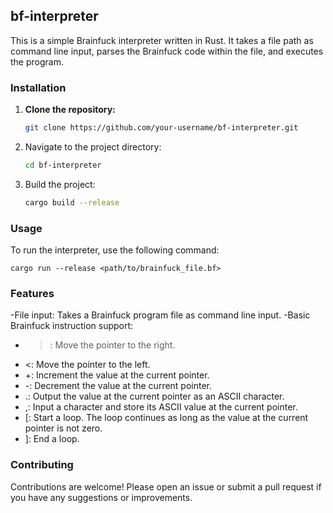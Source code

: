 ## bf-interpreter

This is a simple Brainfuck interpreter written in Rust. It takes a file path as command line input, parses the Brainfuck code within the file, and executes the program.

### Installation

1. **Clone the repository:**
   ```bash
   git clone https://github.com/your-username/bf-interpreter.git
2. Navigate to the project directory:
   ```bash
   cd bf-interpreter
3. Build the project:
   ```bash
   cargo build --release

### Usage
To run the interpreter, use the following command:
    
    cargo run --release <path/to/brainfuck_file.bf>

### Features
-File input: Takes a Brainfuck program file as command line input.
-Basic Brainfuck instruction support:
  - >: Move the pointer to the right.
  - <: Move the pointer to the left.
  - +: Increment the value at the current pointer.
  - -: Decrement the value at the current pointer.
  - .: Output the value at the current pointer as an ASCII character.
  - ,: Input a character and store its ASCII value at the current pointer.
  - \[: Start a loop. The loop continues as long as the value at the current pointer is not zero.
  - ]: End a loop.
### Contributing
Contributions are welcome! Please open an issue or submit a pull request if you have any suggestions or improvements.
